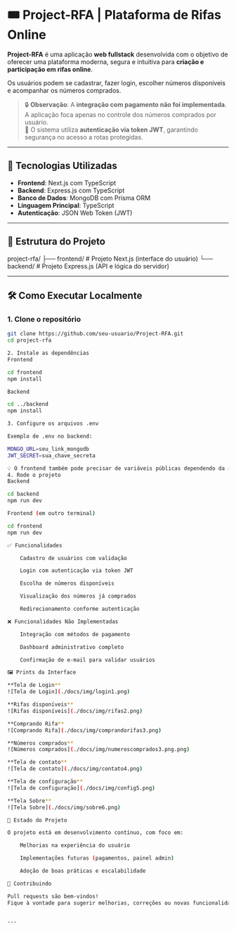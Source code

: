 # 🎟️ Project-RFA | Plataforma de Rifas Online

**Project-RFA** é uma aplicação **web fullstack** desenvolvida com o objetivo de oferecer uma plataforma moderna, segura e intuitiva para **criação e participação em rifas online**.

Os usuários podem se cadastrar, fazer login, escolher números disponíveis e acompanhar os números comprados.

> 🔒 **Observação**: A **integração com pagamento não foi implementada**. A aplicação foca apenas no controle dos números comprados por usuário.  
> 🔐 O sistema utiliza **autenticação via token JWT**, garantindo segurança no acesso a rotas protegidas.

---

## 🚀 Tecnologias Utilizadas

- **Frontend**: Next.js com TypeScript  
- **Backend**: Express.js com TypeScript  
- **Banco de Dados**: MongoDB com Prisma ORM  
- **Linguagem Principal**: TypeScript  
- **Autenticação**: JSON Web Token (JWT)

---

## 📁 Estrutura do Projeto

project-rfa/
├── frontend/ # Projeto Next.js (interface do usuário)
└── backend/ # Projeto Express.js (API e lógica do servidor)


---

## 🛠️ Como Executar Localmente

### 1. Clone o repositório

```bash
git clone https://github.com/seu-usuario/Project-RFA.git
cd project-rfa

2. Instale as dependências
Frontend

cd frontend
npm install

Backend

cd ../backend
npm install

3. Configure os arquivos .env

Exemplo de .env no backend:

MONGO_URL=seu_link_mongodb
JWT_SECRET=sua_chave_secreta

💡 O frontend também pode precisar de variáveis públicas dependendo da sua configuração.
4. Rode o projeto
Backend

cd backend
npm run dev

Frontend (em outro terminal)

cd frontend
npm run dev

✅ Funcionalidades

    Cadastro de usuários com validação

    Login com autenticação via token JWT

    Escolha de números disponíveis

    Visualização dos números já comprados

    Redirecionamento conforme autenticação

❌ Funcionalidades Não Implementadas

    Integração com métodos de pagamento

    Dashboard administrativo completo

    Confirmação de e-mail para validar usuários

🖼️ Prints da Interface

**Tela de Login**  
![Tela de Login](./docs/img/login1.png)

**Rifas disponíveis**  
![Rifas disponíveis](./docs/img/rifas2.png)

**Comprando Rifa**  
![Comprando Rifa](./docs/img/comprandorifas3.png)

**Números comprados**  
![Números comprados](./docs/img/numeroscomprados3.png.png)

**Tela de contato**  
![Tela de contato](./docs/img/contato4.png)

**Tela de configuração**  
![Tela de configuração](./docs/img/config5.png)

**Tela Sobre**  
![Tela Sobre](./docs/img/sobre6.png)

📌 Estado do Projeto

O projeto está em desenvolvimento contínuo, com foco em:

    Melhorias na experiência do usuário

    Implementações futuras (pagamentos, painel admin)

    Adoção de boas práticas e escalabilidade

🤝 Contribuindo

Pull requests são bem-vindos!
Fique à vontade para sugerir melhorias, correções ou novas funcionalidades.


---